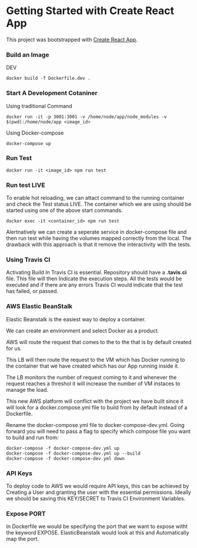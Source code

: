 # Getting Started with Create React App

This project was bootstrapped with [Create React App](https://github.com/facebook/create-react-app).

### Build an Image

DEV
```
docker build -f Dockerfile.dev .
```

### Start A Development Cotaniner

Using traditional Command
```
docker run -it -p 3001:3001 -v /home/node/app/node_modules -v $(pwd):/home/node/app <image_id>
```
Using Docker-compose

```
docker-compose up
```

### Run Test

```
docker run -it <image_id> npm run test
```

### Run test LIVE
To enable hot reloading, we can attact command to the running container and check the Test status LIVE. The container which we are using should be started using one of the above start commands.

```
docker exec -it <container_id> npm run test
```

Alertnatively we can create a seperate service in docker-compose file and then run test while having the volumes mapped correctly from the local.
The drawback with this approach is that it remove the interactivity with the tests.

### Using Travis CI

Activating Build In Travis CI is essential.
Repository should have a **.tavis.ci** file.
This file will then Indicate the execution steps.
All the tests would be executed and if there are any errors Travis CI would indicate that the test has failed, or passed.


### AWS Elastic BeanStalk

Elastic Beanstalk is the easiest way to deploy a container.

We can create an environment and select Docker as a product.

AWS will route the request that comes to the <domain> to the <Load Balancer> that is by default created for us.

This LB will then route the request to the VM which has Docker running to the container that we have created which has our App running inside it.

The LB monitors the number of request coming to it and whenever the request reaches a threshol it will
increase the number of VM instaces to manage the load.

This new AWS platform will conflict with the project we have built since it will look for a docker.compose.yml file to build from by default instead of a Dockerfile.

Rename the docker-compose.yml file to docker-compose-dev.yml. Going forward you will need to pass a flag to specify which compose file you want to build and run from:

```
docker-compose -f docker-compose-dev.yml up
docker-compose -f docker-compose-dev.yml up --build
docker-compose -f docker-compose-dev.yml down
```


### API Keys

To deploy code to AWS we would require API keys, this can be achieved by Creating a User and granting the user with the essential permissions. Ideally we should be saving this KEY/SECRET to Travis CI Environment Variables.

### Expose PORT

In Dockerfile we would be specifying the port that we want to expose witht the keyword EXPOSE.
ElasticBeanstalk would look at this and Automatically map the port.